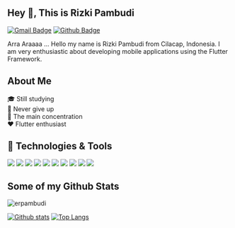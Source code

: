 ## Hey 👋, This is Rizki Pambudi
[![Gmail Badge](https://img.shields.io/badge/-17104032@ittelkompwt.ac.id-c14438?style=flat&logo=Gmail&logoColor=white&link=mailto:17104032@ittelkompwt.ac.id)](mailto:17104032@ittelkompwt.ac.id) [![Github Badge](https://img.shields.io/badge/-erpambudi-grey?style=flat&logo=github&logoColor=white&link=https://github.com/erpambudi/)](https://www.github.com/erpambudi/) <p align='left'>Arra Araaaa ... Hello my name is Rizki Pambudi from Cilacap, Indonesia. I am very enthusiastic about developing mobile applications using the Flutter Framework.</p>

## About Me
:mortar_board: Still studying<br/>
:muscle: Never give up<br/>
:boy: The main concentration<br/>
:heart: Flutter enthusiast<br/>

## 🔧 Technologies & Tools
![](https://img.shields.io/badge/Editor-VSCode-informational?style=flat&logo=visual-studio-code&logoColor=white&color=blue)
![](https://img.shields.io/badge/Editor-Android_Studio-informational?style=flat&logo=android-studio&logoColor=white&color=blue)
![](https://img.shields.io/badge/Editor-IntelliJ_IDEA-informational?style=flat&logo=intellij-idea&logoColor=white&color=blue)
![](https://img.shields.io/badge/Code-Dart-informational?style=flat&logo=dart&logoColor=white&color=blue)
![](https://img.shields.io/badge/Code-Java-informational?style=flat&logo=java&logoColor=white&color=blue)
![](https://img.shields.io/badge/Code-Json-informational?style=flat&logo=json&logoColor=white&color=blue)
![](https://img.shields.io/badge/Framework-Flutter-informational?style=flat&logo=flutter&logoColor=white&color=blue)
![](https://img.shields.io/badge/Shell-Bash-informational?style=flat&logo=gnu-bash&logoColor=white&color=blue)
![](https://img.shields.io/badge/Tools-Postman-informational?style=flat&logo=postman&logoColor=white&color=blue)
![](https://img.shields.io/badge/Cloud-Firebase-informational?style=flat&logo=firebase&logoColor=white&color=blue)

## Some of my Github Stats
<p align=left> <img src=https://komarev.com/ghpvc/?username=erpambudi alt=erpambudi /> </p>

[![Github stats](https://github-readme-stats.vercel.app/api?username=erpambudi&show_icons=true&include_all_commits=true)](https://github.com/erpambudi/github-readme-stats)
[![Top Langs](https://github-readme-stats.vercel.app/api/top-langs/?username=erpambudi&layout=compact)](https://github.com/erpambudi/github-readme-stats)
